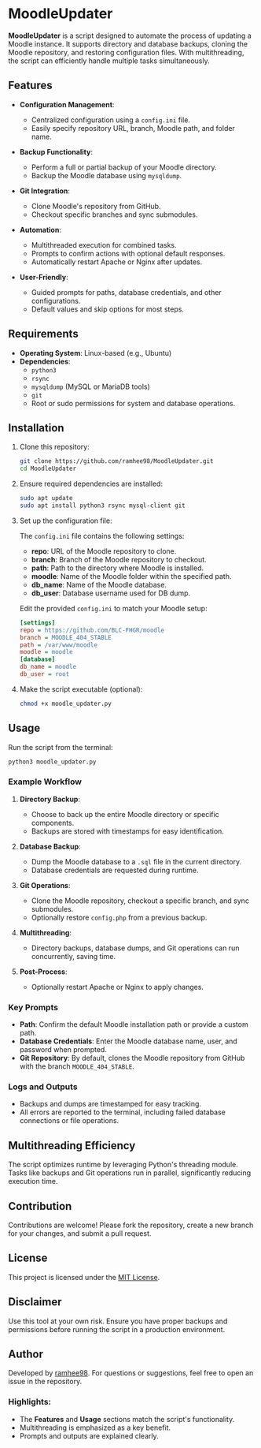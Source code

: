 # MoodleUpdater

**MoodleUpdater** is a script designed to automate the process of updating a Moodle instance. It supports directory and database backups, cloning the Moodle repository, and restoring configuration files. With multithreading, the script can efficiently handle multiple tasks simultaneously.

## Features

- **Configuration Management**:
  - Centralized configuration using a `config.ini` file.
  - Easily specify repository URL, branch, Moodle path, and folder name.

- **Backup Functionality**:
  - Perform a full or partial backup of your Moodle directory.
  - Backup the Moodle database using `mysqldump`.

- **Git Integration**:
  - Clone Moodle's repository from GitHub.
  - Checkout specific branches and sync submodules.

- **Automation**:
  - Multithreaded execution for combined tasks.
  - Prompts to confirm actions with optional default responses.
  - Automatically restart Apache or Nginx after updates.

- **User-Friendly**:
  - Guided prompts for paths, database credentials, and other configurations.
  - Default values and skip options for most steps.

## Requirements

- **Operating System**: Linux-based (e.g., Ubuntu)
- **Dependencies**:
  - `python3`
  - `rsync`
  - `mysqldump` (MySQL or MariaDB tools)
  - `git`
  - Root or sudo permissions for system and database operations.

## Installation

1. Clone this repository:
   ```bash
   git clone https://github.com/ramhee98/MoodleUpdater.git
   cd MoodleUpdater
   ```

2. Ensure required dependencies are installed:
   ```bash
   sudo apt update
   sudo apt install python3 rsync mysql-client git
   ```

3. Set up the configuration file:

   The `config.ini` file contains the following settings:
   - **repo**: URL of the Moodle repository to clone.
   - **branch**: Branch of the Moodle repository to checkout.
   - **path**: Path to the directory where Moodle is installed.
   - **moodle**: Name of the Moodle folder within the specified path.
   - **db_name**: Name of the Moodle database.
   - **db_user**: Database username used for DB dump.

   Edit the provided `config.ini` to match your Moodle setup:
   ```ini
   [settings]
   repo = https://github.com/BLC-FHGR/moodle
   branch = MOODLE_404_STABLE
   path = /var/www/moodle
   moodle = moodle
   [database]
   db_name = moodle
   db_user = root
   ```

4. Make the script executable (optional):
   ```bash
   chmod +x moodle_updater.py
   ```

## Usage

Run the script from the terminal:
```bash
python3 moodle_updater.py
```

### Example Workflow

1. **Directory Backup**:
   - Choose to back up the entire Moodle directory or specific components.
   - Backups are stored with timestamps for easy identification.

2. **Database Backup**:
   - Dump the Moodle database to a `.sql` file in the current directory.
   - Database credentials are requested during runtime.

3. **Git Operations**:
   - Clone the Moodle repository, checkout a specific branch, and sync submodules.
   - Optionally restore `config.php` from a previous backup.

4. **Multithreading**:
   - Directory backups, database dumps, and Git operations can run concurrently, saving time.

5. **Post-Process**:
   - Optionally restart Apache or Nginx to apply changes.

### Key Prompts

- **Path**: Confirm the default Moodle installation path or provide a custom path.
- **Database Credentials**: Enter the Moodle database name, user, and password when prompted.
- **Git Repository**: By default, clones the Moodle repository from GitHub with the branch `MOODLE_404_STABLE`.

### Logs and Outputs

- Backups and dumps are timestamped for easy tracking.
- All errors are reported to the terminal, including failed database connections or file operations.

## Multithreading Efficiency

The script optimizes runtime by leveraging Python's threading module. Tasks like backups and Git operations run in parallel, significantly reducing execution time.

## Contribution

Contributions are welcome! Please fork the repository, create a new branch for your changes, and submit a pull request.

## License

This project is licensed under the [MIT License](LICENSE).

## Disclaimer

Use this tool at your own risk. Ensure you have proper backups and permissions before running the script in a production environment.

## Author

Developed by [ramhee98](https://github.com/ramhee98). For questions or suggestions, feel free to open an issue in the repository.

### Highlights:
- The **Features** and **Usage** sections match the script's functionality.
- Multithreading is emphasized as a key benefit.
- Prompts and outputs are explained clearly.
